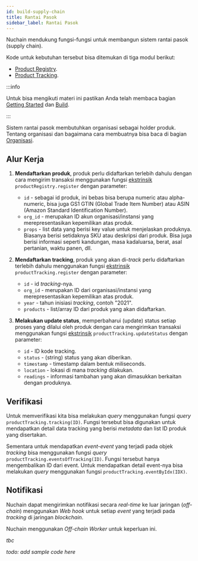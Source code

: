 ```yaml
---
id: build-supply-chain
title: Rantai Pasok
sidebar_label: Rantai Pasok
---
```


Nuchain mendukung fungsi-fungsi untuk membangun sistem rantai pasok (supply chain).

Kode untuk kebutuhan tersebut bisa ditemukan di tiga modul berikut:

- [Product Registry](https://github.com/nusantarachain/nuchain/tree/supplychain/frame/product-registry).
- [Product Tracking](https://github.com/nusantarachain/nuchain/tree/supplychain/frame/product-tracking).

:::info

Untuk bisa mengikuti materi ini pastikan Anda telah membaca bagian
[Getting Started](../learn/learn-main.md) dan [Build](build.md).

:::

Sistem rantai pasok membutuhkan organisasi sebagai holder produk. Tentang organisasi dan bagaimana
cara membuatnya bisa baca di bagian [Organisasi](build-organization.md).

## Alur Kerja

1. **Mendaftarkan produk**, produk perlu didaftarkan terlebih dahulu dengan cara mengirim transaksi
   menggunakan fungsi [ekstrinsik](../learn/learn-extrinsic.md) `productRegistry.register` dengan
   parameter:

   - `id` - sebagai id produk, ini bebas bisa berupa numeric atau alpha-numeric, bisa juga GS1 GTIN
     (Global Trade Item Number) atau ASIN (Amazon Standard Identification Number).
   - `org_id` - merupakan ID akun organisasi/instansi yang merepresentasikan kepemilikan atas
     produk.
   - `props` - list data yang berisi key value untuk menjelaskan produknya. Biasanya berisi
     setidaknya SKU atau deskripsi dari produk. Bisa juga berisi informasi seperti kandungan, masa
     kadaluarsa, berat, asal pertanian, waktu panen, dll.

2. **Mendaftarkan tracking**, produk yang akan di-_track_ perlu didaftarkan terlebih dahulu
   menggunakan fungsi [ekstrinsik](../learn/learn-extrinsic.md) `productTracking.register` dengan
   parameter:

   - `id` - id _tracking_-nya.
   - `org_id` - merupakan ID dari organisasi/instansi yang merepresentasikan kepemilikan atas
     produk.
   - `year` - tahun inisiasi _tracking_, contoh "2021".
   - `products` - list/array ID dari produk yang akan didaftarkan.

3. **Melakukan update status**, memperbaharui (update) status setiap proses yang dilalui oleh produk
   dengan cara mengirimkan transaksi menggunakan fungsi [ekstrinsik](../learn/learn-extrinsic.md)
   `productTracking.updateStatus` dengan parameter:

   - `id` - ID kode tracking.
   - `status` - (string) status yang akan diberikan.
   - `timestamp` - timestamp dalam bentuk miliseconds.
   - `location` - lokasi di mana _tracking_ dilakukan.
   - `readings` - informasi tambahan yang akan dimasukkan berkaitan dengan produknya.

## Verifikasi

Untuk memverifikasi kita bisa melakukan _query_ menggunakan fungsi _query_
`productTracking.tracking(ID)`. Fungsi tersebut bisa digunakan untuk mendapatkan detail data
tracking yang berisi _metadata_ dan list ID produk yang disertakan.

Sementara untuk mendapatkan _event-event_ yang terjadi pada objek _tracking_ bisa menggunakan fungsi
_query_ `productTracking.eventsOfTracking(ID)`. Fungsi tersebut hanya mengembalikan ID dari event.
Untuk mendapatkan detail event-nya bisa melakukan _query_ menggunakan fungsi
`productTracking.eventByIdx(IDX)`.

## Notifikasi

Nuchain dapat mengirimkan notifikasi secara _real-time_ ke luar jaringan (_off-chain_) menggunakan
_Web hook_ untuk setiap _event_ yang terjadi pada _tracking_ di jaringan _blockchain_.

Nuchain menggunakan _Off-chain Worker_ untuk keperluan ini.

_tbc_

_todo: add sample code here_
